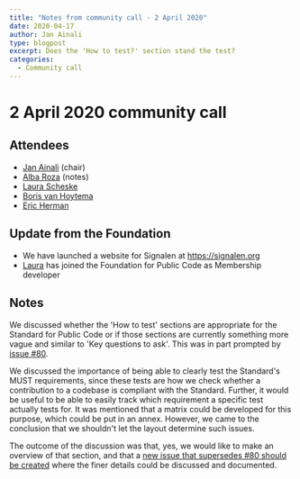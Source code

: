 ```yaml
---
title: "Notes from community call - 2 April 2020"
date: 2020-04-17
author: Jan Ainali
type: blogpost
excerpt: Does the 'How to test?' section stand the test?
categories:
  - Community call
---
```


# 2 April 2020 community call

## Attendees

* [Jan Ainali](https://publiccode.net/team/jan-ainali.html) (chair)
* [Alba Roza](https://web.archive.org/web/20210225190155/https://publiccode.net/who-we-are/team/alba-roza.html) (notes)
* [Laura Scheske](https://web.archive.org/web/20210225183245/https://publiccode.net/who-we-are/team/laura-scheske.html)
* [Boris van Hoytema](https://publiccode.net/team/boris-van-hoytema.html)
* [Eric Herman](https://publiccode.net/team/eric-herman.html)

## Update from the Foundation

* We have launched a website for Signalen at <https://signalen.org>
* [Laura](https://web.archive.org/web/20210225183245/https://publiccode.net/who-we-are/team/laura-scheske.html) has joined the Foundation for Public Code as Membership developer

## Notes

We discussed whether the 'How to test' sections are appropriate for the Standard for Public Code or if those sections are currently something more vague and similar to 'Key questions to ask'. This was in part prompted by [issue #80](https://github.com/publiccodenet/standard/issues/80).

We discussed the importance of being able to clearly test the Standard's MUST requirements, since these tests are how we check whether a contribution to a codebase is compliant with the Standard. Further, it would be useful to be able to easily track which requirement a specific test actually tests for. It was mentioned that a matrix could be developed for this purpose, which could be put in an annex. However, we came to the conclusion that we shouldn't let the layout determine such issues.

The outcome of the discussion was that, yes, we would like to make an overview of that section, and that a [new issue that supersedes #80 should be created](https://github.com/publiccodenet/standard/issues/314) where the finer details could be discussed and documented.
